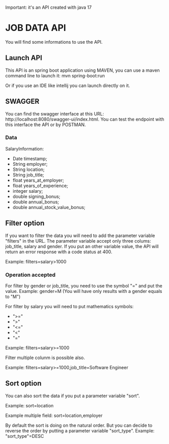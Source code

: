 Important: it's an API created with java 17

# JOB DATA API

You will find some informations to use the API.

## Launch API  

This API is an spring boot application using MAVEN, you can use a maven command line to launch it:
mvn spring-boot:run

Or if you use an IDE like intellij you can launch directly on it.

## SWAGGER

You can find the swagger interface at this URL: http://localhost:8080/swagger-ui/index.html.
You can test the endpoint with this interface the API or by POSTMAN.

### Data

SalaryInformation:

- Date timestamp;
- String employer;
- String location;
- String job_title;
- float years_at_employer;
- float years_of_experience;
- integer salary;
- double signing_bonus;
- double annual_bonus;
- double annual_stock_value_bonus;

## Filter option

If you want to filter the data you will need to add the parameter variable "filters" in the URL.
The parameter variable accept only three colums: job_title, salary and gender. 
If you put an other variable value, the API will return an error response with a code status at 400.

Example: filters=salary>1000

### Operation accepted
For filter by gender or job_title, you need to use the symbol "=" and put the value.
Example: gender=M (You will have only results with a gender equals to "M")

For filter by salary you will need to put mathematics symbols: 
- ">="
- ">"
- "<="
- "<"
- "="

Example: filters=salary>=1000

Filter multiple colunm is possible also.

Example: filters=salary>=1000,job_title=Software Engineer

## Sort option

You can also sort the data if you put a parameter variable "sort".

Example: sort=location

Example multiple field: sort=location,employer

By default the sort is doing on the natural order. But you can decide to reverse the order by putting a parameter variable "sort_type".
Example: "sort_type"=DESC
